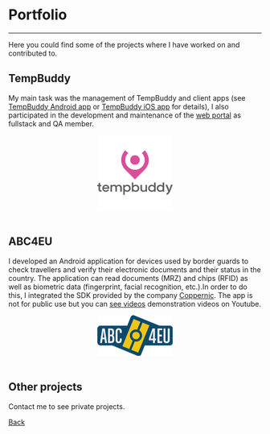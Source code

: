 # Portfolio

---

Here you could find some of the projects where I have worked on and contributed to.

## TempBuddy

My main task was the management of TempBuddy and client apps (see [TempBuddy Android app](https://play.google.com/store/apps/details?id=com.tempbuddy.tempbuddy) or [TempBuddy iOS app](https://apps.apple.com/es/app/tempbuddy/id905008100) for details), I also participated in the development and maintenance of the [web portal](https://eu.tempbuddy.com/) as fullstack and QA member.

<center>
<img alt="TempBuddy logo" src="../res/images/tb-logo.png" width="150"/>
</center>
<br/>

## ABC4EU

I developed an Android application for devices used by border guards to check travellers and verify their electronic documents and their status in the country. The application can read documents (MRZ) and chips (RFID) as well as biometric data (fingerprint, facial recognition, etc.).In order to do this, I integrated the SDK provided by the company [Coppernic](https://www.coppernic.fr/). The app is not for public use but you can [see videos](https://www.youtube.com/channel/UCp4Cfh2A7q5EEa8yK7xQrJw) demonstration videos on Youtube.

<center>
<img alt="ABC4EU logo" src="../res/images/abc4eu-logo.png" width="150"/>
</center>
<br/>

## Other projects

Contact me to see private projects.

[Back](./)
